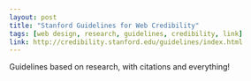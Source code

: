 ```yaml
---
layout: post
title: "Stanford Guidelines for Web Credibility"
tags: [web design, research, guidelines, credibility, link]
link: http://credibility.stanford.edu/guidelines/index.html
---
```


Guidelines based on research, with citations and everything!